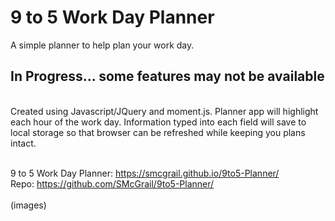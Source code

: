 <h1>9 to 5 Work Day Planner</h1>
A simple planner to help plan your work day.<br>
<h2>In Progress... some features may not be available</h2>
<br>
Created using Javascript/JQuery and moment.js. Planner app will highlight each hour of the work day. Information typed into each field will save to local storage so that browser can be refreshed while keeping you plans intact.
<br>
<br>
 

9 to 5 Work Day Planner: https://smcgrail.github.io/9to5-Planner/<br>
Repo: https://github.com/SMcGrail/9to5-Planner/
<br>
<br>
(images)
<br><br>
